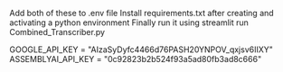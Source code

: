 Add both of these to .env file
Install requirements.txt after creating and activating a python environment
Finally run it using streamlit run Combined_Transcriber.py


GOOGLE_API_KEY = "AIzaSyDyfc4466d76PASH20YNPOV_qxjsv6IIXY"
ASSEMBLYAI_API_KEY = "0c92823b2b524f93a5ad80fb3ad8c666"
